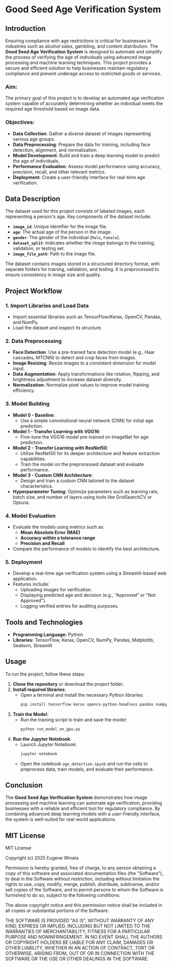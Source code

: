 # Good Seed Age Verification System

## Introduction

Ensuring compliance with age restrictions is critical for businesses in industries such as alcohol sales, gambling, and content distribution. The **Good Seed Age Verification System** is designed to automate and simplify the process of verifying the age of individuals using advanced image processing and machine learning techniques. This project provides a secure and efficient solution to help businesses maintain regulatory compliance and prevent underage access to restricted goods or services.

### Aim:
The primary goal of this project is to develop an automated age verification system capable of accurately determining whether an individual meets the required age threshold based on image data.

### Objectives:
- **Data Collection**: Gather a diverse dataset of images representing various age groups.
- **Data Preprocessing**: Prepare the data for training, including face detection, alignment, and normalization.
- **Model Development**: Build and train a deep learning model to predict the age of individuals.
- **Performance Evaluation**: Assess model performance using accuracy, precision, recall, and other relevant metrics.
- **Deployment**: Create a user-friendly interface for real-time age verification.

## Data Description

The dataset used for this project consists of labeled images, each representing a person's age. Key components of the dataset include:

- **`image_id`**: Unique identifier for the image file.
- **`age`**: The actual age of the person in the image.
- **`gender`**: The gender of the individual (`Male`, `Female`).
- **`dataset_split`**: Indicates whether the image belongs to the training, validation, or testing set.
- **`image_file_path`**: Path to the image file.

The dataset contains images stored in a structured directory format, with separate folders for training, validation, and testing. It is preprocessed to ensure consistency in image size and quality.

## Project Workflow

### 1. Import Libraries and Load Data
- Import essential libraries such as TensorFlow/Keras, OpenCV, Pandas, and NumPy.
- Load the dataset and inspect its structure.

### 2. Data Preprocessing
- **Face Detection**: Use a pre-trained face detection model (e.g., Haar cascades, MTCNN) to detect and crop faces from images.
- **Image Resizing**: Resize images to a consistent dimension for model input.
- **Data Augmentation**: Apply transformations like rotation, flipping, and brightness adjustment to increase dataset diversity.
- **Normalization**: Normalize pixel values to improve model training efficiency.

### 3. Model Building
- **Model 0 - Baseline**:
    - Use a simple convolutional neural network (CNN) for initial age prediction.
- **Model 1 - Transfer Learning with VGG16**:
    - Fine-tune the VGG16 model pre-trained on ImageNet for age prediction.
- **Model 2 - Transfer Learning with ResNet50**:
    - Utilize ResNet50 for its deeper architecture and feature extraction capabilities.
    - Train the model on the preprocessed dataset and evaluate performance.
- **Model 3 - Custom CNN Architecture**:
    - Design and train a custom CNN tailored to the dataset characteristics.
- **Hyperparameter Tuning**: Optimize parameters such as learning rate, batch size, and number of layers using tools like GridSearchCV or Optuna.

### 4. Model Evaluation
- Evaluate the models using metrics such as:
  - **Mean Absolute Error (MAE)**
  - **Accuracy within a tolerance range**
  - **Precision and Recall**
- Compare the performance of models to identify the best architecture.

### 5. Deployment
- Develop a real-time age verification system using a Streamlit-based web application.
- Features include:
  - Uploading images for verification.
  - Displaying predicted age and decision (e.g., "Approved" or "Not Approved").
  - Logging verified entries for auditing purposes.

## Tools and Technologies

- **Programming Language:** Python  
- **Libraries:** TensorFlow, Keras, OpenCV, NumPy, Pandas, Matplotlib, Seaborn, Streamlit

## Usage

To run the project, follow these steps:

1. **Clone the repository** or download the project folder.
2. **Install required libraries**:
   - Open a terminal and install the necessary Python libraries:
     ```bash
     pip install tensorflow keras opencv-python-headless pandas numpy matplotlib seaborn streamlit
     ```
3. **Train the Model**:
   - Run the training script to train and save the model:
     ```bash
     python run_model_on_gpu.py
     ```
4. **Run the Jupyter Notebook**:
   - Launch Jupyter Notebook:
     ```bash
     jupyter notebook
     ```
   - Open the notebook `age_detection.ipynb` and run the cells to preprocess data, train models, and evaluate their performance.

## Conclusion

The **Good Seed Age Verification System** demonstrates how image processing and machine learning can automate age verification, providing businesses with a reliable and efficient tool for regulatory compliance. By combining advanced deep learning models with a user-friendly interface, the system is well-suited for real-world applications.

## MIT License

MIT License

Copyright (c) 2025 Eugene Winata

Permission is hereby granted, free of charge, to any person obtaining a copy
of this software and associated documentation files (the "Software"), to deal
in the Software without restriction, including without limitation the rights to use, copy, modify, merge, publish, distribute, sublicense, and/or sell copies of the Software, and to permit persons to whom the Software is furnished to do so, subject to the following conditions:

The above copyright notice and this permission notice shall be included in all copies or substantial portions of the Software.

THE SOFTWARE IS PROVIDED "AS IS", WITHOUT WARRANTY OF ANY KIND, EXPRESS OR
IMPLIED, INCLUDING BUT NOT LIMITED TO THE WARRANTIES OF MERCHANTABILITY,
FITNESS FOR A PARTICULAR PURPOSE AND NONINFRINGEMENT. IN NO EVENT SHALL THE
AUTHORS OR COPYRIGHT HOLDERS BE LIABLE FOR ANY CLAIM, DAMAGES OR OTHER
LIABILITY, WHETHER IN AN ACTION OF CONTRACT, TORT OR OTHERWISE, ARISING FROM,
OUT OF OR IN CONNECTION WITH THE SOFTWARE OR THE USE OR OTHER DEALINGS IN THE
SOFTWARE.
